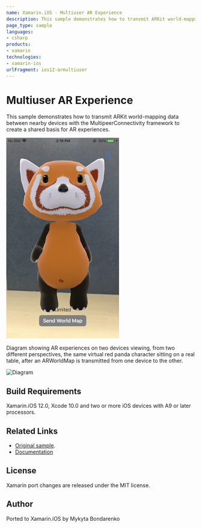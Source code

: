 ```yaml
---
name: Xamarin.iOS - Multiuser AR Experience
description: This sample demonstrates how to transmit ARKit world-mapping data between nearby devices with the MultipeerConnectivity framework to create a...
page_type: sample
languages:
- csharp
products:
- xamarin
technologies:
- xamarin-ios
urlFragment: ios12-armultiuser
---
```

# Multiuser AR Experience

This sample demonstrates how to transmit ARKit world-mapping data between nearby devices with the MultipeerConnectivity framework to create a shared basis for AR experiences.

![Added Object](Screenshots/screenshots_1.png)

Diagram showing AR experiences on two devices viewing, from two different perspectives, the same virtual red panda character sitting on a real table, after an ARWorldMap is transmitted from one device to the other.

![Diagram](ARMultiuser/Screenshots/concept-art.png)

## Build Requirements

Xamarin.iOS 12.0, Xcode 10.0 and two or more iOS devices with A9 or later processors.

## Related Links

- [Original sample](https://developer.apple.com/documentation/arkit/creating_a_multiuser_ar_experience).
- [Documentation](https://developer.apple.com/documentation/arkit/arworldmap)

## License

Xamarin port changes are released under the MIT license.

## Author

Ported to Xamarin.iOS by Mykyta Bondarenko
